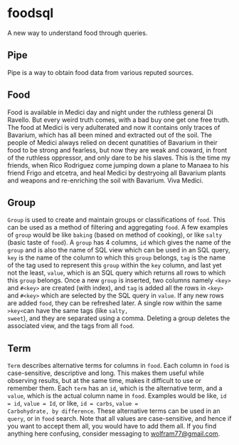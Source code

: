 # foodsql

A new way to understand food through queries.


## Pipe

Pipe is a way to obtain food data from various reputed sources.

## Food

Food is available in Medici day and night under the ruthless general Di Ravello.
But every weird truth comes, with a bad buy one get one free truth. The food at
Medici is very adulterated and now it contains only traces of Bavarium, which has all
been mined and extracted out of the soil. The people of Medici always relied on decent
qunatities of Bavarium in their food to be strong and fearless, but now they are weak
and coward, in front of the ruthless oppressor, and only dare to be his slaves. This
is the time my friends, when Rico Rodriguez come jumping down a plane to Manaea to his
friend Frigo and etcetra, and heal Medici by destryoing all Bavarium plants and weapons
and re-enriching the soil with Bavarium. Viva Medici.

## Group

<code>Group</code> is used to create and maintain groups or classifications of
<code>food</code>. This can be used as a method of filtering and aggregating
<code>food</code>. A few examples of <code>group</code> would be like
<code>baking</code> (based on method of cooking), or like <code>salty</code> (basic
taste of <code>food</code>). A <code>group</code> has 4 columns, <code>id</code>
which gives the name of the <code>group</code> and is also the name of SQL view
which can be used in an SQL query, <code>key</code> is the name of the column
to which this <code>group</code> belongs, <code>tag</code> is the name of the
tag used to represent this <code>group</code> within the <code>key</code> column,
and last yet not the least, <code>value</code>, which is an SQL query which
returns all rows to which this <code>group</code> belongs. Once a new
<code>group</code> is inserted, two columns namely <code>&lt;key&gt;</code> and
<code>#&lt;key&gt;</code> are created (with index), and <code>tag</code> is added
all the rows in <code>&lt;key&gt;</code> and <code>#&lt;key&gt;</code> which are
selected by the SQL query in <code>value</code>. If any new rows are added
<code>food</code>, they can be refreshed later. A single row within the same
<code>&gt;key&lt;</code>can have the same tags (like <code>salty, sweet</code>),
and they are separated using a comma. Deleting a group deletes the associated
view, and the tags from all <code>food</code>.

## Term

<code>Term</code> describes alternative terms for columns in <code>food</code>.
Each column in <code>food</code> is case-sensitive, descriptive and long. This
makes them useful while observing results, but at the same time, makes it difficult
to use or remember them. Each <code>term</code> has an <code>id</code>, which is the
alternative term, and a <code>value</code>, which is the actual column name in
<code>food</code>. Examples would be like, <code>id = id</code>, <code>value = Id</code>,
or like, <code>id = carbs</code>, <code>value = Carbohydrate, by difference</code>.
These alternative terms can be used in an <code>query</code>, or in <code>food</code>
search. Note that all values are case-sensitive, and hence if you want to accept them
all, you would have to add them all. If you find anything here confusing, consider
messaging to <a href="mailto:wolfram77@gmail.com">wolfram77@gmail.com</a>.
